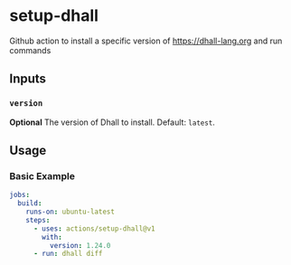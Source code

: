 # setup-dhall
Github action to install a specific version of https://dhall-lang.org and run commands

## Inputs

### `version`

**Optional** The version of Dhall to install. Default: `latest`.

## Usage


### Basic Example

```yaml
jobs:
  build:
    runs-on: ubuntu-latest
    steps:
      - uses: actions/setup-dhall@v1
        with:
          version: 1.24.0
      - run: dhall diff
```
